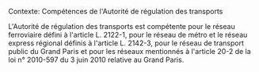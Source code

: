 Contexte: Compétences de l'Autorité de régulation des transports

L'Autorité de régulation des transports est compétente pour le réseau ferroviaire défini à l'article L. 2122-1, pour le réseau de métro et le réseau express régional définis à l'article L. 2142-3, pour le réseau de transport public du Grand Paris et pour les réseaux mentionnés à l'article 20-2 de la loi n° 2010-597 du 3 juin 2010 relative au Grand Paris.
